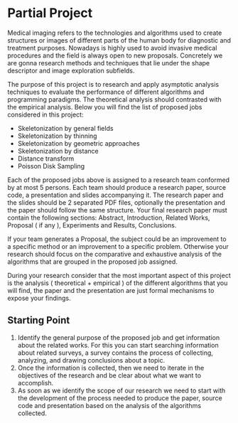 # Partial Project

Medical imaging refers to the technologies and algorithms used to create structures or images of different parts of the human body for diagnostic and treatment purposes. Nowadays is highly used to avoid invasive medical procedures and the field is always open to new proposals. Concretely we are gonna research methods and techniques that lie under the shape descriptor and image exploration subfields.

The purpose of this project is to research and apply asymptotic analysis techniques to evaluate the performance of different algorithms and programming paradigms. The theoretical analysis should contrasted with the empirical analysis. Below you will find the list of proposed jobs considered in this project:

- Skeletonization by general fields
- Skeletonization by thinning
- Skeletonization by geometric approaches
- Skeletonization by distance 
- Distance transform
- Poisson Disk Sampling

Each of the proposed jobs above is assigned to a research team conformed by at most 5 persons. Each team should produce a research paper, source code, a presentation and slides accompanying it. The research paper and the slides should be 2 separated PDF files, optionally the presentation and the paper should follow the same structure. Your final research paper must contain the following sections: Abstract, Introduction, Related Works, Proposal ( if any ), Experiments and Results, Conclusions. 

If your team generates a Proposal, the subject could be an improvement to a specific method or an improvement to a specific problem. Otherwise your research should focus on the comparative  and exhaustive analysis of the algorithms that are grouped in the proposed job assigned.

During your research consider that the most important aspect of this project is the analysis ( theoretical + empirical ) of the different algorithms that you will find, the paper and the presentation are just formal mechanisms to expose your findings.


## Starting Point

1. Identify the general purpose of the proposed job and get information about the related works. For this you can start searching information about related surveys, a survey contains the process of collecting, analyzing, and drawing conclusions about a topic.
2. Once the information is collected, then we need to iterate in the objectives of the research and be clear about what we want to accomplish.
3. As soon as we identify the scope of our research we need to start with the development of the process needed to produce the paper, source code and presentation based on the analysis of the algorithms collected.